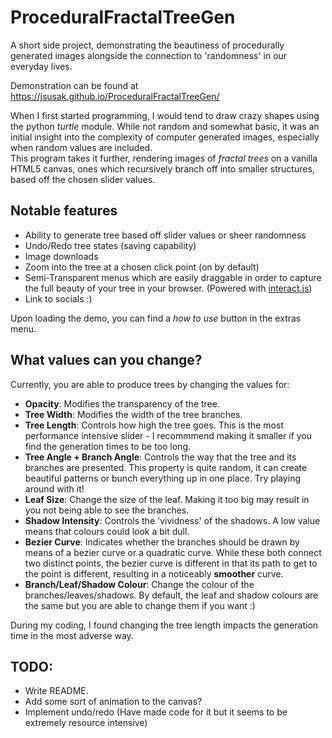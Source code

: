 # ProceduralFractalTreeGen

A short side project, demonstrating the beautiness of procedurally generated images alongside the connection to 'randomness' in our everyday lives.

Demonstration can be found at https://jsusak.github.io/ProceduralFractalTreeGen/

When I first started programming, I would tend to draw crazy shapes using the python _turtle_ module. While not random and somewhat basic, it was an initial insight into the complexity of computer generated images, especially when random values are included.  
This program takes it further, rendering images of _fractal trees_ on a vanilla HTML5 canvas, ones which recursively branch off into smaller structures, based off the chosen slider values.

## Notable features

- Ability to generate tree based off slider values or sheer randomness
- Undo/Redo tree states (saving capability)
- Image downloads
- Zoom into the tree at a chosen click point (on by default)
- Semi-Transparent menus which are easily draggable in order to capture the full beauty of your tree in your browser. (Powered with [interact.js](https://interactjs.io/))
- Link to socials :)

Upon loading the demo, you can find a _how to use_ button in the extras menu.

## What values can you change?

Currently, you are able to produce trees by changing the values for:

- **Opacity**: Modifies the transparency of the tree.
- **Tree Width**: Modifies the width of the tree branches.
- **Tree Length**: Controls how high the tree goes. This is the most performance intensive slider - I recommmend making it smaller if you find the generation times to be too long.
- **Tree Angle + Branch Angle**: Controls the way that the tree and its branches are presented. This property is quite random, it can create beautiful patterns or bunch everything up in one place. Try playing around with it!
- **Leaf Size**: Change the size of the leaf. Making it too big may result in you not being able to see the branches.
- **Shadow Intensity**: Controls the 'vividness' of the shadows. A low value means that colours could look a bit dull.
- **Bezier Curve**: Indicates whether the branches should be drawn by means of a bezier curve or a quadratic curve. While these both connect two distinct points, the bezier curve is different in that its path to get to the point is different, resulting in a noticeably **smoother** curve.
- **Branch/Leaf/Shadow Colour**: Change the colour of the branches/leaves/shadows. By default, the leaf and shadow colours are the same but you are able to change them if you want :)

During my coding, I found changing the tree length impacts the generation time in the most adverse way.

## TODO:

- Write README.
- Add some sort of animation to the canvas?
- Implement undo/redo (Have made code for it but it seems to be extremely resource intensive)
